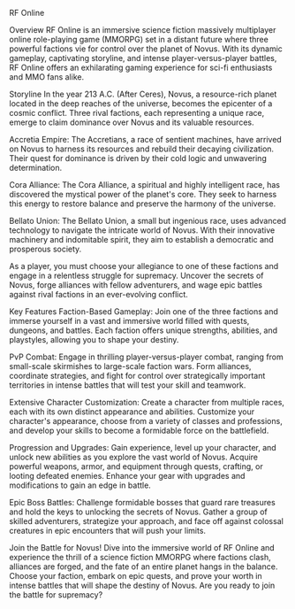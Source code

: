RF Online

Overview
RF Online is an immersive science fiction massively multiplayer online role-playing game (MMORPG) set in a distant future where three powerful factions vie for control over the planet of Novus. With its dynamic gameplay, captivating storyline, and intense player-versus-player battles, RF Online offers an exhilarating gaming experience for sci-fi enthusiasts and MMO fans alike.

Storyline
In the year 213 A.C. (After Ceres), Novus, a resource-rich planet located in the deep reaches of the universe, becomes the epicenter of a cosmic conflict. Three rival factions, each representing a unique race, emerge to claim dominance over Novus and its valuable resources.

Accretia Empire: The Accretians, a race of sentient machines, have arrived on Novus to harness its resources and rebuild their decaying civilization. Their quest for dominance is driven by their cold logic and unwavering determination.

Cora Alliance: The Cora Alliance, a spiritual and highly intelligent race, has discovered the mystical power of the planet's core. They seek to harness this energy to restore balance and preserve the harmony of the universe.

Bellato Union: The Bellato Union, a small but ingenious race, uses advanced technology to navigate the intricate world of Novus. With their innovative machinery and indomitable spirit, they aim to establish a democratic and prosperous society.

As a player, you must choose your allegiance to one of these factions and engage in a relentless struggle for supremacy. Uncover the secrets of Novus, forge alliances with fellow adventurers, and wage epic battles against rival factions in an ever-evolving conflict.

Key Features
Faction-Based Gameplay: Join one of the three factions and immerse yourself in a vast and immersive world filled with quests, dungeons, and battles. Each faction offers unique strengths, abilities, and playstyles, allowing you to shape your destiny.

PvP Combat: Engage in thrilling player-versus-player combat, ranging from small-scale skirmishes to large-scale faction wars. Form alliances, coordinate strategies, and fight for control over strategically important territories in intense battles that will test your skill and teamwork.

Extensive Character Customization: Create a character from multiple races, each with its own distinct appearance and abilities. Customize your character's appearance, choose from a variety of classes and professions, and develop your skills to become a formidable force on the battlefield.

Progression and Upgrades: Gain experience, level up your character, and unlock new abilities as you explore the vast world of Novus. Acquire powerful weapons, armor, and equipment through quests, crafting, or looting defeated enemies. Enhance your gear with upgrades and modifications to gain an edge in battle.

Epic Boss Battles: Challenge formidable bosses that guard rare treasures and hold the keys to unlocking the secrets of Novus. Gather a group of skilled adventurers, strategize your approach, and face off against colossal creatures in epic encounters that will push your limits.

Join the Battle for Novus!
Dive into the immersive world of RF Online and experience the thrill of a science fiction MMORPG where factions clash, alliances are forged, and the fate of an entire planet hangs in the balance. Choose your faction, embark on epic quests, and prove your worth in intense battles that will shape the destiny of Novus. Are you ready to join the battle for supremacy?
